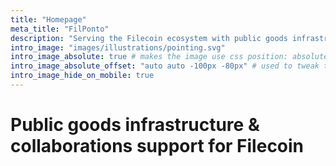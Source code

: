 ```yaml
---
title: "Homepage"
meta_title: "FilPonto"
description: "Serving the Filecoin ecosystem with public goods infrastructure and technical integration support."
intro_image: "images/illustrations/pointing.svg"
intro_image_absolute: true # makes the image use css position: absolute; so it looks "offset". It's a visual effect that might not always look good depending on the image you use.
intro_image_absolute_offset: "auto auto -100px -80px" # used to tweak the positioning of the absolute image if enabled above
intro_image_hide_on_mobile: true
---
```


# Public goods infrastructure & collaborations support for Filecoin
